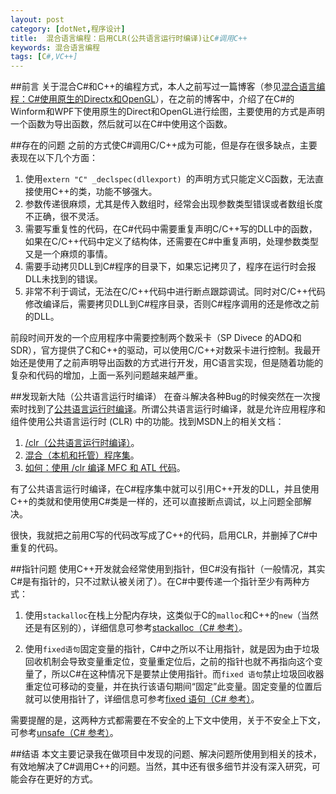 ```yaml
---
layout: post
category: [dotNet,程序设计]
title:  混合语言编程：启用CLR(公共语言运行时编译)让C#调用C++
keywords: 混合语言编程
tags: [C#,VC++]
---
```


##前言
关于混合C#和C++的编程方式，本人之前写过一篇博客（参见[混合语言编程：C#使用原生的Directx和OpenGL](http://zh.5long.me/2014/cs-C-directx-openGL/)），在之前的博客中，介绍了在C#的Winform和WPF下使用原生的Direct和OpenGL进行绘图，主要使用的方式是声明一个函数为导出函数，然后就可以在C#中使用这个函数。

##存在的问题
之前的方式使C#调用C/C++成为可能，但是存在很多缺点，主要表现在以下几个方面：

1.  使用`extern "C" _declspec(dllexport) `的声明方式只能定义C函数，无法直接使用C++的类，功能不够强大。
2.  参数传递很麻烦，尤其是传入数组时，经常会出现参数类型错误或者数组长度不正确，很不灵活。
3.  需要写重复性的代码，在C#代码中需要重复声明C/C++写的DLL中的函数，如果在C/C++代码中定义了结构体，还需要在C#中重复声明，处理参数类型又是一个麻烦的事情。
4.  需要手动拷贝DLL到C#程序的目录下，如果忘记拷贝了，程序在运行时会报DLL未找到的错误。
5.  非常不利于调试，无法在C/C++代码中进行断点跟踪调试。同时对C/C++代码修改编译后，需要拷贝DLL到C#程序目录，否则C#程序调用的还是修改之前的DLL。

<!--more-->

前段时间开发的一个应用程序中需要控制两个数采卡（SP Divece 的ADQ和SDR），官方提供了C和C++的驱动，可以使用C/C++对数采卡进行控制。我最开始还是使用了之前声明导出函数的方式进行开发，用C语言实现，但是随着功能的复杂和代码的增加，上面一系列问题越来越严重。

##发现新大陆（公共语言运行时编译）
在奋斗解决各种Bug的时候突然在一次搜索时找到了[公共语言运行时编译](https://msdn.microsoft.com/zh-cn/library/k8d11d4s.aspx)。所谓公共语言运行时编译，就是允许应用程序和组件使用公共语言运行时 (CLR) 中的功能。找到MSDN上的相关文档：

1.  [/clr（公共语言运行时编译）](https://msdn.microsoft.com/zh-cn/library/k8d11d4s.aspx)。
2.  [混合（本机和托管）程序集](https://msdn.microsoft.com/zh-cn/library/x0w2664k.aspx)。
3.  [如何：使用 /clr 编译 MFC 和 ATL 代码](https://msdn.microsoft.com/zh-cn/library/ms235211.aspx)。

有了公共语言运行时编译，在C#程序集中就可以引用C++开发的DLL，并且使用C++的类就和使用使用C#类是一样的，还可以直接断点调试，以上问题全部解决。

很快，我就把之前用C写的代码改写成了C++的代码，启用CLR，并删掉了C#中重复的代码。

##指针问题
使用C++开发就会经常使用到指针，但C#没有指针（一般情况，其实C#是有指针的，只不过默认被关闭了）。在C#中要传递一个指针至少有两种方式：

1.  使用`stackalloc`在栈上分配内存块，这类似于C的`malloc`和C++的`new`（当然还是有区别的），详细信息可参考[stackalloc（C# 参考）](https://msdn.microsoft.com/zh-cn/library/cx9s2sy4.aspx)。

2.  使用`fixed语句`固定变量的指针，C#中之所以不让用指针，就是因为由于垃圾回收机制会导致变量重定位，变量重定位后，之前的指针也就不再指向这个变量了，所以C#在这种情况下是要禁止使用指针。而`fixed 语句`禁止垃圾回收器重定位可移动的变量，并在执行该语句期间“固定”此变量。固定变量的位置后就可以使用指针了，详细信息可参考[fixed 语句（C# 参考）](https://msdn.microsoft.com/zh-cn/library/f58wzh21.aspx)。

需要提醒的是，这两种方式都需要在不安全的上下文中使用，关于不安全上下文，可参考[unsafe（C# 参考）](https://msdn.microsoft.com/zh-cn/library/chfa2zb8.aspx)。

##结语
本文主要记录我在做项目中发现的问题、解决问题所使用到相关的技术，有效地解决了C#调用C++的问题。当然，其中还有很多细节并没有深入研究，可能会存在更好的方式。
